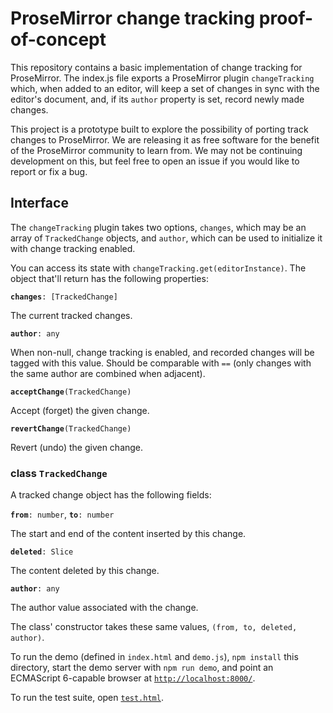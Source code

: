 # ProseMirror change tracking proof-of-concept

This repository contains a basic implementation of change tracking for
ProseMirror. The index.js file exports a ProseMirror plugin
`changeTracking` which, when added to an editor, will keep a set of
changes in sync with the editor's document, and, if its `author`
property is set, record newly made changes.

This project is a prototype built to explore the possibility of porting
track changes to ProseMirror. We are releasing it as free software for
the benefit of the ProseMirror community to learn from. We may not be
continuing development on this, but feel free to open an issue if you
would like to report or fix a bug.

## Interface

The `changeTracking` plugin takes two options, `changes`, which may be
an array of `TrackedChange` objects, and `author`, which can be used
to initialize it with change tracking enabled.

You can access its state with `changeTracking.get(editorInstance)`.
The object that'll return has the following properties:

**`changes`**`: [TrackedChange]`

The current tracked changes.

**`author`**`: any`

When non-null, change tracking is enabled, and recorded changes will
be tagged with this value. Should be comparable with `==` (only
changes with the same author are combined when adjacent).

**`acceptChange`**`(TrackedChange)`

Accept (forget) the given change.

**`revertChange`**`(TrackedChange)`

Revert (undo) the given change.

### class `TrackedChange`

A tracked change object has the following fields:

**`from`**`: number`, **`to`**`: number`

The start and end of the content inserted by this change.

**`deleted`**`: Slice`

The content deleted by this change.

**`author`**`: any`

The author value associated with the change.

The class' constructor takes these same values, `(from, to, deleted,
author)`.

To run the demo (defined in `index.html` and `demo.js`), `npm install`
this directory, start the demo server with `npm run demo`, and point
an ECMAScript 6-capable browser at
[`http://localhost:8000/`](http://localhost:8000/).

To run the test suite, open
[`test.html`](http://localhost:8000/test.html).
